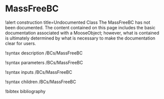 <!-- MOOSE Documentation Stub: Remove this when content is added. -->

# MassFreeBC

!alert construction title=Undocumented Class
The MassFreeBC has not been documented. The content contained on this page
includes the basic documentation associated with a MooseObject; however, what is contained is
ultimately determined by what is necessary to make the documentation clear for users.

!syntax description /BCs/MassFreeBC

!syntax parameters /BCs/MassFreeBC

!syntax inputs /BCs/MassFreeBC

!syntax children /BCs/MassFreeBC

!bibtex bibliography
